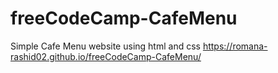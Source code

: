 # freeCodeCamp-CafeMenu
Simple Cafe Menu website using html and css
https://romana-rashid02.github.io/freeCodeCamp-CafeMenu/
